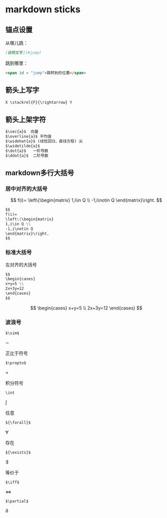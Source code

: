 # markdown sticks

## 锚点设置

从哪儿跳：

```markdown
[说明文字](#jump)
```

跳到哪里：

```markdown
<span id = "jump">跳转到的位置</span>
```

## 箭头上写字

```markdown
X \stackrel{F}{\rightarrow} Y
```



## 箭头上架字符

```markdown
$\vec{a}$  向量
$\overline{a}$ 平均值
$\widehat{a}$ (线性回归，直线方程) 尖
$\widetilde{a}$ 
$\dot{a}$   一阶导数
$\ddot{a}$  二阶导数
```

## markdown多行大括号

### 居中对齐的大括号

$$
f(i)=
\left\{\begin{matrix}
1,i\in Q \\
-1,i\notin Q
\end{matrix}\right.
$$

```markdown
$$
f(i)=
\left\{\begin{matrix}
1,i\in Q \\
-1,i\notin Q
\end{matrix}\right.
$$

```

### 标准大括号

左对齐的大括号

```markdown
$$
\begin{cases}
x+y=5 \\
2x+3y=12
\end{cases}
$$

```

$$
\begin{cases}
x+y=5 \\
2x+3y=12
\end{cases}
$$

### 波浪号

```
$\sim$
```

$\sim$

正比于符号

```
$\propto$
```

$\propto$

积分符号

```
\int
```

$\int$

任意

```
${\forall}$
```

${\forall}$

存在

```
${\exists}$
```

${\exists}$

等价于

```
$\iff$
```

$\iff$

```
$\partial$
```

$\partial$
